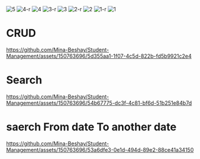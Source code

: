 ![5](https://github.com/Mina-Beshay/Student-Management/assets/150763696/25d67f02-7fbc-4ae3-bb75-1a629f7635a9)
![4-r](https://github.com/Mina-Beshay/Student-Management/assets/150763696/b937dcb6-5f34-4307-ad7d-f9cf8bae075c)
![4](https://github.com/Mina-Beshay/Student-Management/assets/150763696/5734605b-2b91-4225-b039-b0c62d724b8f)
![3-r](https://github.com/Mina-Beshay/Student-Management/assets/150763696/337cbc06-690e-43ed-add7-01f67bdd1531)
![3](https://github.com/Mina-Beshay/Student-Management/assets/150763696/0ebc91bd-f396-4298-a979-a6ff8abce3fa)
![2-r](https://github.com/Mina-Beshay/Student-Management/assets/150763696/208152fd-af42-4376-96ff-ff0d7b3b27dc)
![2](https://github.com/Mina-Beshay/Student-Management/assets/150763696/a75b55af-13e3-4532-a3cf-e203889b2549)
![1-r](https://github.com/Mina-Beshay/Student-Management/assets/150763696/5b0ef9f9-3e98-4004-817a-997156637e05)
![1](https://github.com/Mina-Beshay/Student-Management/assets/150763696/01322f75-ab22-49c3-a63a-c926de684a99)


<h1>CRUD</h1>




https://github.com/Mina-Beshay/Student-Management/assets/150763696/5d355aa1-1f07-4c5d-822b-fd5b9921c2e4 



<h1>Search</h1>





https://github.com/Mina-Beshay/Student-Management/assets/150763696/54b67775-dc3f-4c81-bf6d-51b251e84b7d




<h1>saerch From date To another date</h1>


https://github.com/Mina-Beshay/Student-Management/assets/150763696/53a6dfe3-0e1d-494d-89e2-88ce41a34150

